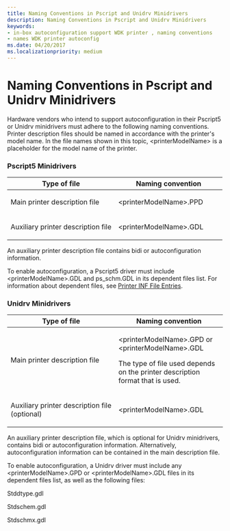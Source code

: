 ```yaml
---
title: Naming Conventions in Pscript and Unidrv Minidrivers
description: Naming Conventions in Pscript and Unidrv Minidrivers
keywords:
- in-box autoconfiguration support WDK printer , naming conventions
- names WDK printer autoconfig
ms.date: 04/20/2017
ms.localizationpriority: medium
---
```


# Naming Conventions in Pscript and Unidrv Minidrivers


Hardware vendors who intend to support autoconfiguration in their Pscript5 or Unidrv minidrivers must adhere to the following naming conventions. Printer description files should be named in accordance with the printer's model name. In the file names shown in this topic, &lt;printerModelName&gt; is a placeholder for the model name of the printer.

### <a href="" id="pscript5-minidrivers"></a> Pscript5 Minidrivers

<table>
<colgroup>
<col width="50%" />
<col width="50%" />
</colgroup>
<thead>
<tr class="header">
<th>Type of file</th>
<th>Naming convention</th>
</tr>
</thead>
<tbody>
<tr class="odd">
<td><p>Main printer description file</p></td>
<td><p>&lt;printerModelName&gt;.PPD</p></td>
</tr>
<tr class="even">
<td><p>Auxiliary printer description file</p></td>
<td><p>&lt;printerModelName&gt;.GDL</p></td>
</tr>
</tbody>
</table>

 

An auxiliary printer description file contains bidi or autoconfiguration information.

To enable autoconfiguration, a Pscript5 driver must include &lt;printerModelName&gt;.GDL and ps\_schm.GDL in its dependent files list. For information about dependent files, see [Printer INF File Entries](printer-inf-file-entries.md).

### <a href="" id="unidrv-minidrivers"></a> Unidrv Minidrivers

<table>
<colgroup>
<col width="50%" />
<col width="50%" />
</colgroup>
<thead>
<tr class="header">
<th>Type of file</th>
<th>Naming convention</th>
</tr>
</thead>
<tbody>
<tr class="odd">
<td><p>Main printer description file</p></td>
<td><p>&lt;printerModelName&gt;.GPD or &lt;printerModelName&gt;.GDL</p>
<p>The type of file used depends on the printer description format that is used.</p></td>
</tr>
<tr class="even">
<td><p>Auxiliary printer description file (optional)</p></td>
<td><p>&lt;printerModelName&gt;.GDL</p></td>
</tr>
</tbody>
</table>

 

An auxiliary printer description file, which is optional for Unidrv minidrivers, contains bidi or autoconfiguration information. Alternatively, autoconfiguration information can be contained in the main description file.

To enable autoconfiguration, a Unidrv driver must include any &lt;printerModelName&gt;.GPD or &lt;printerModelName&gt;.GDL files in its dependent files list, as well as the following files:

Stddtype.gdl

Stdschem.gdl

Stdschmx.gdl

 

 




